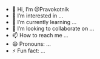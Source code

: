 - 👋 Hi, I’m @Pravokotnik
- 👀 I’m interested in ...
- 🌱 I’m currently learning ...
- 💞️ I’m looking to collaborate on ...
- 📫 How to reach me ...
- 😄 Pronouns: ...
- ⚡ Fun fact: ...

<!---
Pravokotnik/Pravokotnik is a ✨ special ✨ repository because its `README.md` (this file) appears on your GitHub profile.
You can click the Preview link to take a look at your changes.
--->
